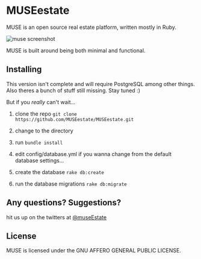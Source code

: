 # MUSEestate

MUSE is an open source real estate platform, written mostly in Ruby.

![muse screenshot](http://addie.addicted.pw/images/muse.jpg)

MUSE is built around being both minimal and functional.


## Installing

This version isn't complete and will require PostgreSQL among other things. Also theres a bunch of stuff still missing. Stay tuned :)

But if you *really* can't wait...

1. clone the repo `git clone https://github.com/MUSEestate/MUSEestate.git`

2. change to the directory
3. run `bundle install`
4. edit config/database.yml if you wanna change from the default database settings...
5. create the database `rake db:create`
6. run the database migrations `rake db:migrate`

##  Any questions? Suggestions?
hit us up on the twitters at [@museEstate](https://twitter.com/MuseEstate)

## License
MUSE is licensed under the GNU AFFERO GENERAL PUBLIC LICENSE.